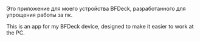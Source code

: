 Это приложение для моего устройства BFDeck, разработанного для упрощения работы за пк.


This is an app for my BFDeck device, designed to make it easier to work at the PC.